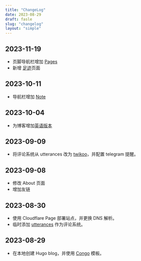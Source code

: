 ```yaml
---
title: "ChangeLog"
date: 2023-08-29
draft: fasle
slug: "changelog"
layout: "simple"
---
```


## 2023-11-19

- 页脚导航栏增加 [Pages](https://justgoidea.com/pages)
- 新增 [足迹](https://justgoidea.com/footprint)页面

## 2023-10-11

- 导航栏增加 [Note](https://note.justgoidea.eu.org)

## 2023-10-04

- 为博客增加[英语版本](https://en.justgoidea.com)

## 2023-09-09

- 将评论系统从 utterances 改为 [twikoo](https://twikoo.js.org/)，并配置 telegram 提醒。

## 2023-09-08

- 修改 About 页面
- 增加友链

## 2023-08-30

- 使用 Cloudflare Page 部署站点，并更换 DNS 解析。
- 临时添加 [utterances](https://utteranc.es/) 作为评论系统。

## 2023-08-29

- 在本地创建 Hugo blog，并使用 [Congo](https://jpanther.github.io/congo/) 模板。
